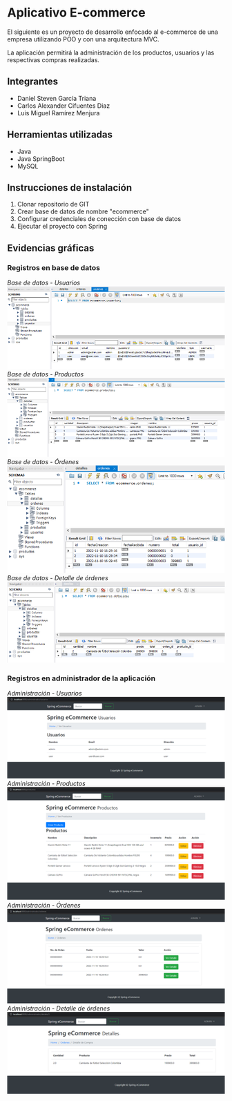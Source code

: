 # Aplicativo E-commerce
El siguiente es un proyecto de desarrollo enfocado al e-commerce de una empresa utilizando POO y con una arquitectura MVC.

La aplicación permitirá la administración de los productos, usuarios y las respectivas compras realizadas.


## Integrantes
- Daniel Steven García Triana
- Carlos Alexander Cifuentes Diaz
- Luis Miguel Ramírez Menjura

## Herramientas utilizadas
- Java
- Java SpringBoot
- MySQL

## Instrucciones de instalación
1. Clonar repositorio de GIT
2. Crear base de datos de nombre "ecommerce"
3. Configurar credenciales de conección con base de datos
4. Ejecutar el proyecto con Spring

## Evidencias gráficas
### Registros en base de datos
*Base de datos - Usuarios*
![Usuarios Base de datos](/images/bd-users.PNG)
*Base de datos - Productos*
![Productos Base de datos](/images/bd-productos.PNG)
*Base de datos - Órdenes*
![Órdenes Base de datos](/images/bd-ordenes.PNG)
*Base de datos - Detalle de órdenes*
![Detalle de órdenes Base de datos](/images/bd-detalle_orden.PNG)

### Registros en administrador de la aplicación
*Administración - Usuarios*
![Usuarios Administración](/images/vista-usuarios.PNG)
*Administración - Productos*
![Productos Administración](/images/vista-productos.PNG)
*Administración - Órdenes*
![Órdenes Administración](/images/vista-ordenes.PNG)
*Administración - Detalle de órdenes*
![Detalle de órdenes Administración](/images/vista-detalle_ordenes.PNG)
